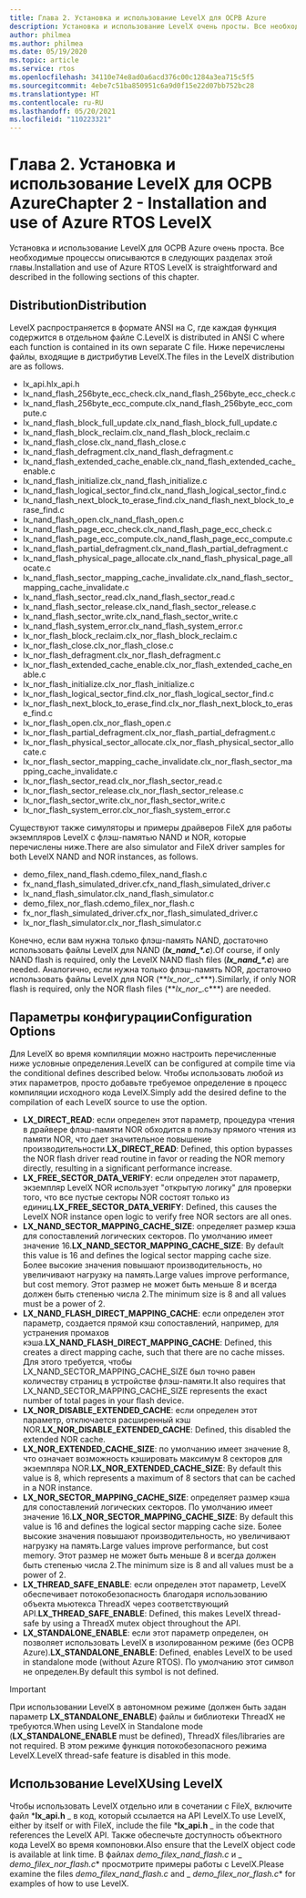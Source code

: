 ```yaml
---
title: Глава 2. Установка и использование LevelX для ОСРВ Azure
description: Установка и использование LevelX очень просты. Все необходимые процессы описываются в следующих разделах этой главы.
author: philmea
ms.author: philmea
ms.date: 05/19/2020
ms.topic: article
ms.service: rtos
ms.openlocfilehash: 34110e74e8ad0a6acd376c00c1284a3ea715c5f5
ms.sourcegitcommit: 4ebe7c51ba850951c6a9d0f15e22d07bb752bc28
ms.translationtype: HT
ms.contentlocale: ru-RU
ms.lasthandoff: 05/20/2021
ms.locfileid: "110223321"
---
```

# <a name="chapter-2---installation-and-use-of-azure-rtos-levelx"></a><span data-ttu-id="f0bb2-103">Глава 2. Установка и использование LevelX для ОСРВ Azure</span><span class="sxs-lookup"><span data-stu-id="f0bb2-103">Chapter 2 - Installation and use of Azure RTOS LevelX</span></span>

<span data-ttu-id="f0bb2-104">Установка и использование LevelX для ОСРВ Azure очень проста. Все необходимые процессы описываются в следующих разделах этой главы.</span><span class="sxs-lookup"><span data-stu-id="f0bb2-104">Installation and use of Azure RTOS LevelX is straightforward and described in the following sections of this chapter.</span></span>

## <a name="distribution"></a><span data-ttu-id="f0bb2-105">Distribution</span><span class="sxs-lookup"><span data-stu-id="f0bb2-105">Distribution</span></span>

<span data-ttu-id="f0bb2-106">LevelX распространяется в формате ANSI на C, где каждая функция содержится в отдельном файле C.</span><span class="sxs-lookup"><span data-stu-id="f0bb2-106">LevelX is distributed in ANSI C where each function is contained in its own separate C file.</span></span> <span data-ttu-id="f0bb2-107">Ниже перечислены файлы, входящие в дистрибутив LevelX.</span><span class="sxs-lookup"><span data-stu-id="f0bb2-107">The files in the LevelX distribution are as follows.</span></span>
- <span data-ttu-id="f0bb2-108">lx_api.h</span><span class="sxs-lookup"><span data-stu-id="f0bb2-108">lx_api.h</span></span>
- <span data-ttu-id="f0bb2-109">lx_nand_flash_256byte_ecc_check.c</span><span class="sxs-lookup"><span data-stu-id="f0bb2-109">lx_nand_flash_256byte_ecc_check.c</span></span>
- <span data-ttu-id="f0bb2-110">lx_nand_flash_256byte_ecc_compute.c</span><span class="sxs-lookup"><span data-stu-id="f0bb2-110">lx_nand_flash_256byte_ecc_compute.c</span></span>
- <span data-ttu-id="f0bb2-111">lx_nand_flash_block_full_update.c</span><span class="sxs-lookup"><span data-stu-id="f0bb2-111">lx_nand_flash_block_full_update.c</span></span>
- <span data-ttu-id="f0bb2-112">lx_nand_flash_block_reclaim.c</span><span class="sxs-lookup"><span data-stu-id="f0bb2-112">lx_nand_flash_block_reclaim.c</span></span>
- <span data-ttu-id="f0bb2-113">lx_nand_flash_close.c</span><span class="sxs-lookup"><span data-stu-id="f0bb2-113">lx_nand_flash_close.c</span></span>
- <span data-ttu-id="f0bb2-114">lx_nand_flash_defragment.c</span><span class="sxs-lookup"><span data-stu-id="f0bb2-114">lx_nand_flash_defragment.c</span></span>  
- <span data-ttu-id="f0bb2-115">lx_nand_flash_extended_cache_enable.c</span><span class="sxs-lookup"><span data-stu-id="f0bb2-115">lx_nand_flash_extended_cache_enable.c</span></span>
- <span data-ttu-id="f0bb2-116">lx_nand_flash_initialize.c</span><span class="sxs-lookup"><span data-stu-id="f0bb2-116">lx_nand_flash_initialize.c</span></span>
- <span data-ttu-id="f0bb2-117">lx_nand_flash_logical_sector_find.c</span><span class="sxs-lookup"><span data-stu-id="f0bb2-117">lx_nand_flash_logical_sector_find.c</span></span>
- <span data-ttu-id="f0bb2-118">lx_nand_flash_next_block_to_erase_find.c</span><span class="sxs-lookup"><span data-stu-id="f0bb2-118">lx_nand_flash_next_block_to_erase_find.c</span></span>
- <span data-ttu-id="f0bb2-119">lx_nand_flash_open.c</span><span class="sxs-lookup"><span data-stu-id="f0bb2-119">lx_nand_flash_open.c</span></span>
- <span data-ttu-id="f0bb2-120">lx_nand_flash_page_ecc_check.c</span><span class="sxs-lookup"><span data-stu-id="f0bb2-120">lx_nand_flash_page_ecc_check.c</span></span>
- <span data-ttu-id="f0bb2-121">lx_nand_flash_page_ecc_compute.c</span><span class="sxs-lookup"><span data-stu-id="f0bb2-121">lx_nand_flash_page_ecc_compute.c</span></span>  
- <span data-ttu-id="f0bb2-122">lx_nand_flash_partial_defragment.c</span><span class="sxs-lookup"><span data-stu-id="f0bb2-122">lx_nand_flash_partial_defragment.c</span></span>
- <span data-ttu-id="f0bb2-123">lx_nand_flash_physical_page_allocate.c</span><span class="sxs-lookup"><span data-stu-id="f0bb2-123">lx_nand_flash_physical_page_allocate.c</span></span>
- <span data-ttu-id="f0bb2-124">lx_nand_flash_sector_mapping_cache_invalidate.c</span><span class="sxs-lookup"><span data-stu-id="f0bb2-124">lx_nand_flash_sector_mapping_cache_invalidate.c</span></span>
- <span data-ttu-id="f0bb2-125">lx_nand_flash_sector_read.c</span><span class="sxs-lookup"><span data-stu-id="f0bb2-125">lx_nand_flash_sector_read.c</span></span>
- <span data-ttu-id="f0bb2-126">lx_nand_flash_sector_release.c</span><span class="sxs-lookup"><span data-stu-id="f0bb2-126">lx_nand_flash_sector_release.c</span></span>
- <span data-ttu-id="f0bb2-127">lx_nand_flash_sector_write.c</span><span class="sxs-lookup"><span data-stu-id="f0bb2-127">lx_nand_flash_sector_write.c</span></span>
- <span data-ttu-id="f0bb2-128">lx_nand_flash_system_error.c</span><span class="sxs-lookup"><span data-stu-id="f0bb2-128">lx_nand_flash_system_error.c</span></span>
- <span data-ttu-id="f0bb2-129">lx_nor_flash_block_reclaim.c</span><span class="sxs-lookup"><span data-stu-id="f0bb2-129">lx_nor_flash_block_reclaim.c</span></span>
- <span data-ttu-id="f0bb2-130">lx_nor_flash_close.c</span><span class="sxs-lookup"><span data-stu-id="f0bb2-130">lx_nor_flash_close.c</span></span>
- <span data-ttu-id="f0bb2-131">lx_nor_flash_defragment.c</span><span class="sxs-lookup"><span data-stu-id="f0bb2-131">lx_nor_flash_defragment.c</span></span>  
- <span data-ttu-id="f0bb2-132">lx_nor_flash_extended_cache_enable.c</span><span class="sxs-lookup"><span data-stu-id="f0bb2-132">lx_nor_flash_extended_cache_enable.c</span></span>
- <span data-ttu-id="f0bb2-133">lx_nor_flash_initialize.c</span><span class="sxs-lookup"><span data-stu-id="f0bb2-133">lx_nor_flash_initialize.c</span></span>
- <span data-ttu-id="f0bb2-134">lx_nor_flash_logical_sector_find.c</span><span class="sxs-lookup"><span data-stu-id="f0bb2-134">lx_nor_flash_logical_sector_find.c</span></span>
- <span data-ttu-id="f0bb2-135">lx_nor_flash_next_block_to_erase_find.c</span><span class="sxs-lookup"><span data-stu-id="f0bb2-135">lx_nor_flash_next_block_to_erase_find.c</span></span>
- <span data-ttu-id="f0bb2-136">lx_nor_flash_open.c</span><span class="sxs-lookup"><span data-stu-id="f0bb2-136">lx_nor_flash_open.c</span></span>
- <span data-ttu-id="f0bb2-137">lx_nor_flash_partial_defragment.c</span><span class="sxs-lookup"><span data-stu-id="f0bb2-137">lx_nor_flash_partial_defragment.c</span></span>
- <span data-ttu-id="f0bb2-138">lx_nor_flash_physical_sector_allocate.c</span><span class="sxs-lookup"><span data-stu-id="f0bb2-138">lx_nor_flash_physical_sector_allocate.c</span></span>
- <span data-ttu-id="f0bb2-139">lx_nor_flash_sector_mapping_cache_invalidate.c</span><span class="sxs-lookup"><span data-stu-id="f0bb2-139">lx_nor_flash_sector_mapping_cache_invalidate.c</span></span>
- <span data-ttu-id="f0bb2-140">lx_nor_flash_sector_read.c</span><span class="sxs-lookup"><span data-stu-id="f0bb2-140">lx_nor_flash_sector_read.c</span></span>
- <span data-ttu-id="f0bb2-141">lx_nor_flash_sector_release.c</span><span class="sxs-lookup"><span data-stu-id="f0bb2-141">lx_nor_flash_sector_release.c</span></span>
- <span data-ttu-id="f0bb2-142">lx_nor_flash_sector_write.c</span><span class="sxs-lookup"><span data-stu-id="f0bb2-142">lx_nor_flash_sector_write.c</span></span>
- <span data-ttu-id="f0bb2-143">lx_nor_flash_system_error.c</span><span class="sxs-lookup"><span data-stu-id="f0bb2-143">lx_nor_flash_system_error.c</span></span>

<span data-ttu-id="f0bb2-144">Существуют также симуляторы и примеры драйверов FileX для работы экземпляров LevelX с флэш-памятью NAND и NOR, которые перечислены ниже.</span><span class="sxs-lookup"><span data-stu-id="f0bb2-144">There are also simulator and FileX driver samples for both LevelX NAND and NOR instances, as follows.</span></span>

- <span data-ttu-id="f0bb2-145">demo_filex_nand_flash.c</span><span class="sxs-lookup"><span data-stu-id="f0bb2-145">demo_filex_nand_flash.c</span></span>  
- <span data-ttu-id="f0bb2-146">fx_nand_flash_simulated_driver.c</span><span class="sxs-lookup"><span data-stu-id="f0bb2-146">fx_nand_flash_simulated_driver.c</span></span>
- <span data-ttu-id="f0bb2-147">lx_nand_flash_simulator.c</span><span class="sxs-lookup"><span data-stu-id="f0bb2-147">lx_nand_flash_simulator.c</span></span>
- <span data-ttu-id="f0bb2-148">demo_filex_nor_flash.c</span><span class="sxs-lookup"><span data-stu-id="f0bb2-148">demo_filex_nor_flash.c</span></span>  
- <span data-ttu-id="f0bb2-149">fx_nor_flash_simulated_driver.c</span><span class="sxs-lookup"><span data-stu-id="f0bb2-149">fx_nor_flash_simulated_driver.c</span></span>
- <span data-ttu-id="f0bb2-150">lx_nor_flash_simulator.c</span><span class="sxs-lookup"><span data-stu-id="f0bb2-150">lx_nor_flash_simulator.c</span></span>

<span data-ttu-id="f0bb2-151">Конечно, если вам нужна только флэш-память NAND, достаточно использовать файлы LevelX для NAND (***lx_nand_\*.c***).</span><span class="sxs-lookup"><span data-stu-id="f0bb2-151">Of course, if only NAND flash is required, only the LevelX NAND flash files (***lx_nand_\*.c***) are needed.</span></span> <span data-ttu-id="f0bb2-152">Аналогично, если нужна только флэш-память NOR, достаточно использовать файлы LevelX для NOR (\*\*_lx_nor_\_.c\*\*\*).</span><span class="sxs-lookup"><span data-stu-id="f0bb2-152">Similarly, if only NOR flash is required, only the NOR flash files (\*\*_lx_nor_\_.c\*\*\*) are needed.</span></span>

## <a name="configuration-options"></a><span data-ttu-id="f0bb2-153">Параметры конфигурации</span><span class="sxs-lookup"><span data-stu-id="f0bb2-153">Configuration Options</span></span>

<span data-ttu-id="f0bb2-154">Для LevelX во время компиляции можно настроить перечисленные ниже условные определения.</span><span class="sxs-lookup"><span data-stu-id="f0bb2-154">LevelX can be configured at compile time via the conditional defines described below.</span></span> <span data-ttu-id="f0bb2-155">Чтобы использовать любой из этих параметров, просто добавьте требуемое определение в процесс компиляции исходного кода LevelX.</span><span class="sxs-lookup"><span data-stu-id="f0bb2-155">Simply add the desired define to the compilation of each LevelX source to use the option.</span></span>

- <span data-ttu-id="f0bb2-156">**LX_DIRECT_READ**: если определен этот параметр, процедура чтения в драйвере флэш-памяти NOR обходится в пользу прямого чтения из памяти NOR, что дает значительное повышение производительности.</span><span class="sxs-lookup"><span data-stu-id="f0bb2-156">**LX_DIRECT_READ**:  Defined, this option bypasses the NOR flash driver read routine in favor or reading the NOR memory directly, resulting in a significant performance increase.</span></span>
- <span data-ttu-id="f0bb2-157">**LX_FREE_SECTOR_DATA_VERIFY**: если определен этот параметр, экземпляр LevelX NOR использует "открытую логику" для проверки того, что все пустые секторы NOR состоят только из единиц.</span><span class="sxs-lookup"><span data-stu-id="f0bb2-157">**LX_FREE_SECTOR_DATA_VERIFY**: Defined, this causes the LevelX NOR instance open logic to verify free NOR sectors are all ones.</span></span>
- <span data-ttu-id="f0bb2-158">**LX_NAND_SECTOR_MAPPING_CACHE_SIZE**: определяет размер кэша для сопоставлений логических секторов. По умолчанию имеет значение 16.</span><span class="sxs-lookup"><span data-stu-id="f0bb2-158">**LX_NAND_SECTOR_MAPPING_CACHE_SIZE**:  By default this value is 16 and defines the logical sector mapping cache size.</span></span> <span data-ttu-id="f0bb2-159">Более высокие значения повышают производительность, но увеличивают нагрузку на память.</span><span class="sxs-lookup"><span data-stu-id="f0bb2-159">Large values improve performance, but cost memory.</span></span> <span data-ttu-id="f0bb2-160">Этот размер не может быть меньше 8 и всегда должен быть степенью числа 2.</span><span class="sxs-lookup"><span data-stu-id="f0bb2-160">The minimum size is 8 and all values must be a power of 2.</span></span>
- <span data-ttu-id="f0bb2-161">**LX_NAND_FLASH_DIRECT_MAPPING_CACHE**: если определен этот параметр, создается прямой кэш сопоставлений, например, для устранения промахов кэша.</span><span class="sxs-lookup"><span data-stu-id="f0bb2-161">**LX_NAND_FLASH_DIRECT_MAPPING_CACHE**: Defined, this creates a direct mapping cache, such that there are no cache misses.</span></span> <span data-ttu-id="f0bb2-162">Для этого требуется, чтобы LX_NAND_SECTOR_MAPPING_CACHE_SIZE был точно равен количеству страниц в устройстве флэш-памяти.</span><span class="sxs-lookup"><span data-stu-id="f0bb2-162">It also requires that LX_NAND_SECTOR_MAPPING_CACHE_SIZE represents the exact number of total pages in your flash device.</span></span>
- <span data-ttu-id="f0bb2-163">**LX_NOR_DISABLE_EXTENDED_CACHE**: если определен этот параметр, отключается расширенный кэш NOR.</span><span class="sxs-lookup"><span data-stu-id="f0bb2-163">**LX_NOR_DISABLE_EXTENDED_CACHE**: Defined, this disabled the extended NOR cache.</span></span>
- <span data-ttu-id="f0bb2-164">**LX_NOR_EXTENDED_CACHE_SIZE**: по умолчанию имеет значение 8, что означает возможность кэшировать максимум 8 секторов для экземпляра NOR.</span><span class="sxs-lookup"><span data-stu-id="f0bb2-164">**LX_NOR_EXTENDED_CACHE_SIZE**: By default this value is 8, which represents a maximum of 8 sectors that can be cached in a NOR instance.</span></span>
- <span data-ttu-id="f0bb2-165">**LX_NOR_SECTOR_MAPPING_CACHE_SIZE**: определяет размер кэша для сопоставлений логических секторов. По умолчанию имеет значение 16.</span><span class="sxs-lookup"><span data-stu-id="f0bb2-165">**LX_NOR_SECTOR_MAPPING_CACHE_SIZE**: By default this value is 16 and defines the logical sector mapping cache size.</span></span> <span data-ttu-id="f0bb2-166">Более высокие значения повышают производительность, но увеличивают нагрузку на память.</span><span class="sxs-lookup"><span data-stu-id="f0bb2-166">Large values improve performance, but cost memory.</span></span> <span data-ttu-id="f0bb2-167">Этот размер не может быть меньше 8 и всегда должен быть степенью числа 2.</span><span class="sxs-lookup"><span data-stu-id="f0bb2-167">The minimum size is 8 and all values must be a power of 2.</span></span>
- <span data-ttu-id="f0bb2-168">**LX_THREAD_SAFE_ENABLE**: если определен этот параметр, LevelX обеспечивает потокобезопасность благодаря использованию объекта мьютекса ThreadX через соответствующий API.</span><span class="sxs-lookup"><span data-stu-id="f0bb2-168">**LX_THREAD_SAFE_ENABLE**: Defined, this makes LevelX thread-safe by using a ThreadX mutex object throughout the API.</span></span>
- <span data-ttu-id="f0bb2-169">**LX_STANDALONE_ENABLE**: если этот параметр определен, он позволяет использовать LevelX в изолированном режиме (без ОСРВ Azure).</span><span class="sxs-lookup"><span data-stu-id="f0bb2-169">**LX_STANDALONE_ENABLE**: Defined, enables LevelX to be used in standalone mode (without Azure RTOS).</span></span> <span data-ttu-id="f0bb2-170">По умолчанию этот символ не определен.</span><span class="sxs-lookup"><span data-stu-id="f0bb2-170">By default this symbol is not defined.</span></span>

> [!IMPORTANT]
> <span data-ttu-id="f0bb2-171">При использовании LevelX в автономном режиме (должен быть задан параметр **LX_STANDALONE_ENABLE**) файлы и библиотеки ThreadX не требуются.</span><span class="sxs-lookup"><span data-stu-id="f0bb2-171">When using LevelX in Standalone mode (**LX_STANDALONE_ENABLE** must be defined), ThreadX files/libraries are not required.</span></span> <span data-ttu-id="f0bb2-172">В этом режиме функция потокобезопасного режима LevelX.</span><span class="sxs-lookup"><span data-stu-id="f0bb2-172">LevelX thread-safe feature is disabled in this mode.</span></span>

## <a name="using-levelx"></a><span data-ttu-id="f0bb2-173">Использование LevelX</span><span class="sxs-lookup"><span data-stu-id="f0bb2-173">Using LevelX</span></span>

<span data-ttu-id="f0bb2-174">Чтобы использовать LevelX отдельно или в сочетании с FileX, включите файл \***lx_api.h** _ в код, который ссылается на API LevelX.</span><span class="sxs-lookup"><span data-stu-id="f0bb2-174">To use LevelX, either by itself or with FileX, include the file \***lx_api.h** _ in the code that references the LevelX API.</span></span> <span data-ttu-id="f0bb2-175">Также обеспечьте доступность объектного кода LevelX во время компоновки.</span><span class="sxs-lookup"><span data-stu-id="f0bb2-175">Also ensure that the LevelX object code is available at link time.</span></span> <span data-ttu-id="f0bb2-176">В файлах _*_demo_filex_nand_flash.c_*_ и _ *_demo_filex_nor_flash.c_*\* просмотрите примеры работы с LevelX.</span><span class="sxs-lookup"><span data-stu-id="f0bb2-176">Please examine the files _*_demo_filex_nand_flash.c_*_ and _ *_demo_filex_nor_flash.c_*\* for examples of how to use LevelX.</span></span>
